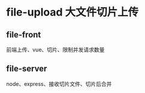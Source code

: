 # file-upload 大文件切片上传

## file-front

前端上传、vue、切片、限制并发请求数量

## file-server

node、express、接收切片文件、切片后合并
